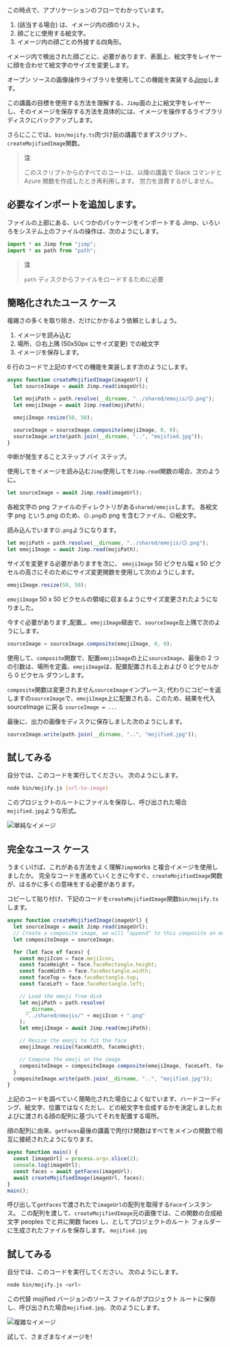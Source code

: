 この時点で、アプリケーションのフローでわかっています。

1.  (該当する場合) は、イメージ内の顔のリスト。
2.  顔ごとに使用する絵文字。
3.  イメージ内の顔ごとの外接する四角形。

イメージ内で検出された顔ごとに、必要があります、表面上、絵文字をレイヤーに顔を合わせて絵文字のサイズを変更します。

オープン ソースの画像操作ライブラリを使用してこの機能を実装する[Jimp](https://www.npmjs.com/package/jimp)します。

この講義の目標を使用する方法を理解する、`Jimp`面の上に絵文字をレイヤーし、そのイメージを保存する方法を具体的には、イメージを操作するライブラリ ディスクにバックアップします。

さらにここでは、`bin/mojify.ts`肉づけ前の講義でまずスクリプト、`createMojifiedImage`関数。

> **注**
>
> このスクリプトからのすべてのコードは、以降の講義で Slack コマンドと Azure 関数を作成したとき再利用します。 労力を浪費するがしません。

## <a name="add-the-required-imports"></a>必要なインポートを追加します。

ファイルの上部にある、いくつかのパッケージをインポートする Jimp、いろいろをシステム上のファイルの操作は、次のようにします。

```typescript
import * as Jimp from "jimp";
import * as path from "path";
```

> **注**
>
> `path` ディスクからファイルをロードするために必要

## <a name="simplified-use-case"></a>簡略化されたユース ケース

複雑さの多くを取り除き、だけにかかるよう依頼としましょう。

1. イメージを読み込む
2. 場所、😕右上隅 (50x50px にサイズ変更) での絵文字
3. イメージを保存します。

6 行のコードで上記のすべての機能を実装します次のようにします。

```typescript
async function createMojifiedImage(imageUrl) {
  let sourceImage = await Jimp.read(imageUrl);

  let mojiPath = path.resolve(__dirname, "../shared/emojis/😕.png");
  let emojiImage = await Jimp.read(mojiPath);

  emojiImage.resize(50, 50);

  sourceImage = sourceImage.composite(emojiImage, 0, 0);
  sourceImage.write(path.join(__dirname, "..", "mojified.jpg"));
}
```

中断が発生することステップ バイ ステップ。

使用してをイメージを読み込む`Jimp`使用してを`Jimp.read`関数の場合、次のように。

```typescript
let sourceImage = await Jimp.read(imageUrl);
```

各絵文字の png ファイルのディレクトリがある`shared/emojis`します。 各絵文字 png という<emoji>.png のため、`😕.png`の png を含むファイル、😕絵文字。

読み込んでいます`😕.png`ようになります。

```typescript
let mojiPath = path.resolve(__dirname, "../shared/emojis/😕.png");
let emojiImage = await Jimp.read(mojiPath);
```

サイズを変更する必要がありますを次に、 `emojiImage` 50 ピクセル幅 x 50 ピクセルの高さにそのためにサイズ変更関数を使用して次のようにします。

```typescript
emojiImage.resize(50, 50);
```

`emojiImage` 50 x 50 ピクセルの領域に収まるようにサイズ変更されたようになりました。

今すぐ必要があります_配置_、`emojiImage`経由で、`sourceImage`左上隅で次のようにします。

```typescript
sourceImage = sourceImage.composite(emojiImage, 0, 0);
```

使用して、`composite`関数で、配置`emojiImage`の上に`sourceImage`、最後の 2 つの引数は、場所を定義、`emojiImage`は、配置配置される上および 0 ピクセルから 0 ピクセル ダウンします。

`composite`関数は変更されません`sourceImage`インプレース; 代わりにコピーを返しますの`sourceImage`で、`emojiImage`上に配置される、このため、結果を代入 sourceImage に戻る `sourceImage = ...`

最後に、出力の画像をディスクに保存しました次のようにします。

```typescript
sourceImage.write(path.join(__dirname, "..", "mojified.jpg"));
```

## <a name="try-it-out"></a>試してみる

自分では、このコードを実行してください。 次のようにします。

```bash
node bin/mojify.js [url-to-image]
```

このプロジェクトのルートにファイルを保存し、呼び出された場合`mojified.jpg`ような形式。

![単純なイメージ](/media-drafts/6.simple-mojified-image.jpg)

## <a name="full-use-case"></a>完全なユース ケース

うまくいけば、これがある方法をよく理解`Jimp`works と複合イメージを使用しましたか。 完全なコードを進めていくときに今すぐ、`createMojifiedImage`関数が、はるかに多くの意味をする必要があります。

コピーして貼り付け、下記のコードを`createMojifiedImage`関数`bin/mojify.ts`します。

```typescript
async function createMojifiedImage(imageUrl) {
  let sourceImage = await Jimp.read(imageUrl);
  // Create a composite image, we will "append" to this composite an emoji image for each face found
  let compositeImage = sourceImage;

  for (let face of faces) {
    const mojiIcon = face.mojiIcon;
    const faceHeight = face.faceRectangle.height;
    const faceWidth = face.faceRectangle.width;
    const faceTop = face.faceRectangle.top;
    const faceLeft = face.faceRectangle.left;

    // Load the emoji from disk
    let mojiPath = path.resolve(
      __dirname,
      "../shared/emojis/" + mojiIcon + ".png"
    );
    let emojiImage = await Jimp.read(mojiPath);

    // Resize the emoji to fit the face
    emojiImage.resize(faceWidth, faceHeight);

    // Compose the emoji on the image
    compositeImage = compositeImage.composite(emojiImage, faceLeft, faceTop);
  }
  compositeImage.write(path.join(__dirname, "..", "mojified.jpg"));
}
```

上記のコードを調べていく簡略化された場合によく似ています、ハードコーディング、絵文字、位置ではなくただし、どの絵文字を合成するかを決定しましたおよびに渡される顔の配列に基づいてそれを配置する場所。

顔の配列に由来、`getFaces`最後の講義で肉付け関数はすべてをメインの関数で相互に接続されたようになります。

```typescript
async function main() {
  const [imageUrl] = process.argv.slice(2);
  console.log(imageUrl);
  const faces = await getFaces(imageUrl);
  await createMojifiedImage(imageUrl, faces);
}
main();
```

呼び出して`getFaces`で渡されたで`imageUrl`の配列を取得する`Face`インスタンス。
この配列を渡して、`createMojifiedImage`元の画像では、この関数の合成絵文字 peoples でと共に関数 faces し、としてプロジェクトのルート フォルダーに生成されたファイルを保存します。 `mojified.jpg`

## <a name="try-it-out"></a>試してみる

自分では、このコードを実行してください。 次のようにします。

```bash
node bin/mojify.js <url>
```

この代替 mojified バージョンのソース ファイルがプロジェクト ルートに保存し、呼び出された場合`mojified.jpg`、次のようにします。

![複雑なイメージ](/media-drafts/6.complex-mojified-image.jpg)

試して、さまざまなイメージを!
